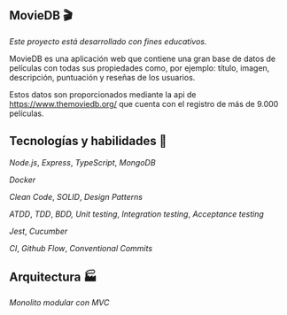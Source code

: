## MovieDB 🎬

_Este proyecto está desarrollado con fines educativos._

MovieDB es una aplicación web que contiene una gran base de datos de películas
con todas sus propiedades como, por ejemplo: título, imagen, descripción, puntuación y reseñas de los usuarios.

Estos datos son proporcionados mediante la api de https://www.themoviedb.org/ que cuenta con el registro de más de 9.000 películas.

## Tecnologías y habilidades 🚀

_Node.js_, _Express_, _TypeScript_, _MongoDB_

_Docker_

_Clean Code_, _SOLID_, _Design Patterns_

_ATDD_, _TDD_, __BDD_, Unit testing_, _Integration testing_, _Acceptance testing_

_Jest_, _Cucumber_

_CI_, _Github Flow_, _Conventional Commits_

## Arquitectura 🏭

_Monolito modular con MVC_
